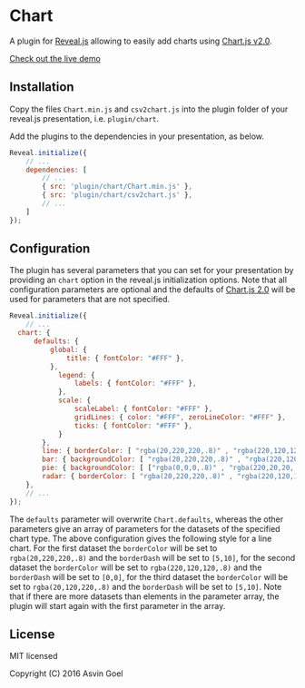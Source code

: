 # Chart

A plugin for [Reveal.js](https://github.com/hakimel/reveal.js) allowing to easily add charts using [Chart.js v2.0](http://www.chartjs.org/). 

[Check out the live demo](http://courses.telematique.eu/reveal.js-plugins/chart-demo.html)

## Installation

Copy the files ```Chart.min.js``` and ```csv2chart.js``` into the plugin folder of your reveal.js presentation, i.e. ```plugin/chart```.

Add the plugins to the dependencies in your presentation, as below. 

```javascript
Reveal.initialize({
	// ...
	dependencies: [
		// ... 
		{ src: 'plugin/chart/Chart.min.js' },				
		{ src: 'plugin/chart/csv2chart.js' },
		// ... 
	]
});
```
## Configuration

The plugin has several parameters that you can set for your presentation by providing an ```chart``` option in the reveal.js initialization options. 
Note that all configuration parameters are optional and the defaults of [Chart.js 2.0](http://nnnick.github.io/Chart.js/docs-v2/) will be used for parameters that are not specified.


```javascript
Reveal.initialize({
	// ...
  chart: {
	  defaults: { 
		  global: { 
			  title: { fontColor: "#FFF" }, 
		  }, 
			legend: {
				labels: { fontColor: "#FFF" },
			},
			scale: { 
				scaleLabel: { fontColor: "#FFF" }, 
				gridLines: { color: "#FFF", zeroLineColor: "#FFF" }, 
				ticks: { fontColor: "#FFF" }, 
			} 
		},
		line: { borderColor: [ "rgba(20,220,220,.8)" , "rgba(220,120,120,.8)", "rgba(20,120,220,.8)" ], "borderDash": [ [5,10], [0,0] ]}, 
		bar: { backgroundColor: [ "rgba(20,220,220,.8)" , "rgba(220,120,120,.8)", "rgba(20,120,220,.8)" ]}, 
		pie: { backgroundColor: [ ["rgba(0,0,0,.8)" , "rgba(220,20,20,.8)", "rgba(20,220,20,.8)", "rgba(220,220,20,.8)", "rgba(20,20,220,.8)"] ]},
		radar: { borderColor: [ "rgba(20,220,220,.8)" , "rgba(220,120,120,.8)", "rgba(20,120,220,.8)" ]}, 
	},
	// ...
});
```
The ```defaults``` parameter  will overwrite ```Chart.defaults```, whereas the other parameters give an array of parameters for the datasets of the specified chart type. The above configuration gives the following style for a line chart. For the first dataset the ```borderColor``` will be set to ```rgba(20,220,220,.8)``` and the ```borderDash``` will be set to ```[5,10]```, for the second dataset the ```borderColor``` will be set to ```rgba(220,120,120,.8)``` and the ```borderDash``` will be set to ```[0,0]```, for the third dataset the ```borderColor``` will be set to ```rgba(20,120,220,.8)``` and the ```borderDash``` will be set to ```[5,10]```. Note that if there are more datasets than elements in the parameter array, the plugin will start again with the first parameter in the array.

## License

MIT licensed

Copyright (C) 2016 Asvin Goel
